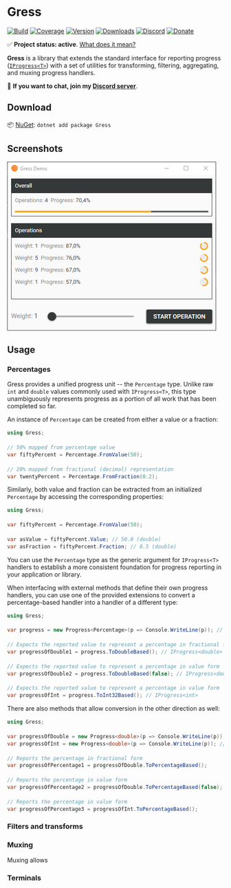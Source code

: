# Gress

[![Build](https://github.com/Tyrrrz/Gress/workflows/main/badge.svg?branch=master)](https://github.com/Tyrrrz/Gress/actions)
[![Coverage](https://codecov.io/gh/Tyrrrz/Gress/branch/master/graph/badge.svg)](https://codecov.io/gh/Tyrrrz/Gress)
[![Version](https://img.shields.io/nuget/v/Gress.svg)](https://nuget.org/packages/Gress)
[![Downloads](https://img.shields.io/nuget/dt/Gress.svg)](https://nuget.org/packages/Gress)
[![Discord](https://img.shields.io/discord/869237470565392384?label=discord)](https://discord.gg/2SUWKFnHSm)
[![Donate](https://img.shields.io/badge/donate-$$$-purple.svg)](https://tyrrrz.me/donate)

✅ **Project status: active**. [What does it mean?](https://github.com/Tyrrrz/.github/blob/master/docs/project-status.md)

**Gress** is a library that extends the standard interface for reporting progress ([`IProgress<T>`](https://docs.microsoft.com/en-us/dotnet/api/system.iprogress-1)) with a set of utilities for transforming, filtering, aggregating, and muxing progress handlers.

💬 **If you want to chat, join my [Discord server](https://discord.gg/2SUWKFnHSm)**.

## Download

📦 [NuGet](https://nuget.org/packages/Gress): `dotnet add package Gress`

## Screenshots

![demo](.screenshots/demo.png)

## Usage

### Percentages

Gress provides a unified progress unit -- the `Percentage` type.
Unlike raw `int` and `double` values commonly used with `IProgress<T>`, this type unambiguously represents progress as a portion of all work that has been completed so far.

An instance of `Percentage` can be created from either a value or a fraction:

```csharp
using Gress;

// 50% mapped from percentage value
var fiftyPercent = Percentage.FromValue(50);

// 20% mapped from fractional (decimal) representation
var twentyPercent = Percentage.FromFraction(0.2);
```

Similarly, both value and fraction can be extracted from an initialized `Percentage` by accessing the corresponding properties:

```csharp
using Gress;

var fiftyPercent = Percentage.FromValue(50);

var asValue = fiftyPercent.Value; // 50.0 (double)
var asFraction = fiftyPercent.Fraction; // 0.5 (double)
```

You can use the `Percentage` type as the generic argument for `IProgress<T>` handlers to establish a more consistent foundation for progress reporting in your application or library.

When interfacing with external methods that define their own progress handlers, you can use one of the provided extensions to convert a percentage-based handler into a handler of a different type:

```csharp
using Gress;

var progress = new Progress<Percentage>(p => Console.WriteLine(p)); // IProgress<Percentage>

// Expects the reported value to represent a percentage in fractional form
var progressOfDouble1 = progress.ToDoubleBased(); // IProgress<double>

// Expects the reported value to represent a percentage in value form
var progressOfDouble2 = progress.ToDoubleBased(false); // IProgress<double>

// Expects the reported value to represent a percentage in value form
var progressOfInt = progress.ToInt32Based(); // IProgress<int>
```

There are also methods that allow conversion in the other direction as well:

```csharp
using Gress;

var progressOfDouble = new Progress<double>(p => Console.WriteLine(p)); // IProgress<double>
var progressOfInt = new Progress<double>(p => Console.WriteLine(p)); // IProgress<double>

// Reports the percentage in fractional form
var progressOfPercentage1 = progressOfDouble.ToPercentageBased();

// Reports the percentage in value form
var progressOfPercentage2 = progressOfDouble.ToPercentageBased(false);

// Reports the percentage in value form
var progressOfPercentage3 = progressOfInt.ToPercentageBased();
```

### Filters and transforms

### Muxing

Muxing allows

### Terminals